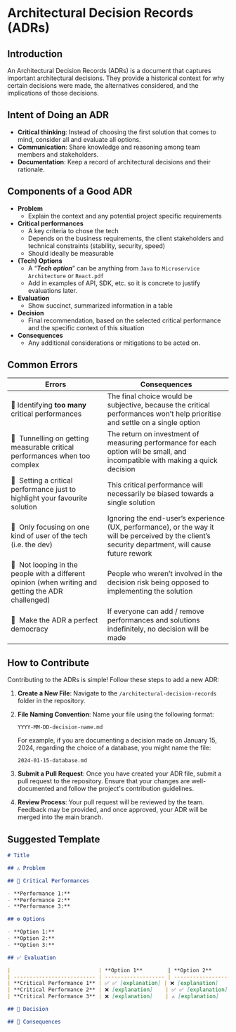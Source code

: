 # Architectural Decision Records (ADRs)

## Introduction

An Architectural Decision Records (ADRs) is a document that captures important architectural decisions. They provide a historical context for why certain decisions were made, the alternatives considered, and the implications of those decisions.

## Intent of Doing an ADR

- **Critical thinking**: Instead of choosing the first solution that comes to mind, consider all and evaluate all options.
- **Communication**: Share knowledge and reasoning among team members and stakeholders.
- **Documentation**: Keep a record of architectural decisions and their rationale.

## Components of a Good ADR

- **Problem**
  - Explain the context and any potential project specific requirements
- **Critical performances**
  - A key criteria to chose the tech
  - Depends on the business requirements, the client stakeholders and technical constraints (stability, security, speed)
  - Should ideally be measurable
- **(Tech) Options**
  - A “**_Tech option_**” can be anything from `Java` to `Microservice Architecture` or `React.pdf`
  - Add in examples of API, SDK, etc. so it is concrete to justify evaluations later.
- **Evaluation**
  - Show succinct, summarized information in a table
- **Decision**
  - Final recommendation, based on the selected critical performance and the specific context of this situation
- **Consequences**
  - Any additional considerations or mitigations to be acted on.

## Common Errors

| **Errors**                                                                                           | **Consequences**                                                                                                                                    |
| ---------------------------------------------------------------------------------------------------- | --------------------------------------------------------------------------------------------------------------------------------------------------- |
| 🚨 Identifying **too many** critical performances                                                    | The final choice would be subjective, because the critical performances won’t help prioritise and settle on a single option                         |
| 🚨  Tunnelling on getting measurable critical performances when too complex                          | The return on investment of measuring performance for each option will be small, and incompatible with making a quick decision                      |
| 🚨  Setting a critical performance just to highlight your favourite solution                         | This critical performance will necessarily be biased towards a single solution                                                                      |
| 🚨  Only focusing on one kind of user of the tech (i.e. the dev)                                     | Ignoring the end-user’s experience (UX, performance), or the way it will be perceived by the client’s security department, will cause future rework |
| 🚨  Not looping in the people with a different opinion (when writing and getting the ADR challenged) | People who weren’t involved in the decision risk being opposed to implementing the solution                                                         |
| 🚨  Make the ADR a perfect democracy                                                                 | If everyone can add / remove performances and solutions indefinitely, no decision will be made                                                      |

## How to Contribute

Contributing to the ADRs is simple! Follow these steps to add a new ADR:

1. **Create a New File**: Navigate to the `/architectural-decision-records` folder in the repository.

2. **File Naming Convention**: Name your file using the following format:

   ```
   YYYY-MM-DD-decision-name.md
   ```

   For example, if you are documenting a decision made on January 15, 2024, regarding the choice of a database, you might name the file:

   ```
   2024-01-15-database.md
   ```

3. **Submit a Pull Request**: Once you have created your ADR file, submit a pull request to the repository. Ensure that your changes are well-documented and follow the project's contribution guidelines.

4. **Review Process**: Your pull request will be reviewed by the team. Feedback may be provided, and once approved, your ADR will be merged into the main branch.

## Suggested Template

```markdown
# Title

## ⚠️ Problem

## 💯 Critical Performances

- **Performance 1:**
- **Performance 2:**
- **Performance 3:**

## ⚙️ Options

- **Option 1:**
- **Option 2:**
- **Option 3:**

## ✅ Evaluation

|                            | **Option 1**        | **Option 2**        | **Option 3**        |
| -------------------------- | ------------------- | ------------------- | ------------------- |
| **Critical Performance 1** | ✅ ✅ [explanation] | ❌ [explanation]    | ✅ [explanation]    |
| **Critical Performance 2** | ❌ [explanation]    | ✅ ✅ [explanation] | ✅ ✅ [explanation] |
| **Critical Performance 3** | ❌ [explanation]    | ⚠️ [explanation]    | ❌ [explanation]c   |

## 🌳 Decision

## 🚨 Consequences
```
